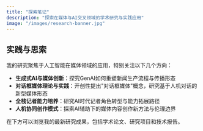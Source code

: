 ```yaml
---
title: "探索笔记"
description: "探索在媒体与AI交叉领域的学术研究与实践应用"
image: "/images/research-banner.jpg"
---
```

## 实践与思索
我的研究聚焦于人工智能在媒体领域的应用，特别关注以下几个方向：

- **生成式AI与媒体创新**：探究GenAI如何重塑新闻生产流程与传播形态
- **对话框媒体理论与实践**：开创性提出"对话框媒体"概念，研究基于人机对话的新型媒体形态
- **全栈记者能力培养**：研究AI时代记者角色转型与能力拓展路径
- **人机协同创作模式**：探索AI辅助下的媒体内容创作新方法与伦理边界

在下方可以浏览我的最新研究成果，包括学术论文、研究项目和技术报告。

